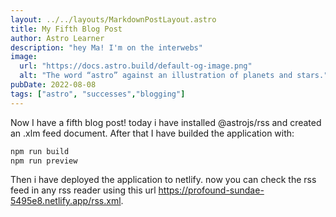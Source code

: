 ```yaml
---
layout: ../../layouts/MarkdownPostLayout.astro
title: My Fifth Blog Post
author: Astro Learner
description: "hey Ma! I'm on the interwebs"
image:
  url: "https://docs.astro.build/default-og-image.png"
  alt: "The word “astro” against an illustration of planets and stars."
pubDate: 2022-08-08
tags: ["astro", "successes","blogging"]
---
```

Now I have a fifth blog post! today i have installed @astrojs/rss and created an .xlm feed document.
After that I have builded the application with:

```bash
npm run build
npm run preview
```

Then i have deployed the application to netlify. 
now you can check the rss feed in any rss reader using this url https://profound-sundae-5495e8.netlify.app/rss.xml.